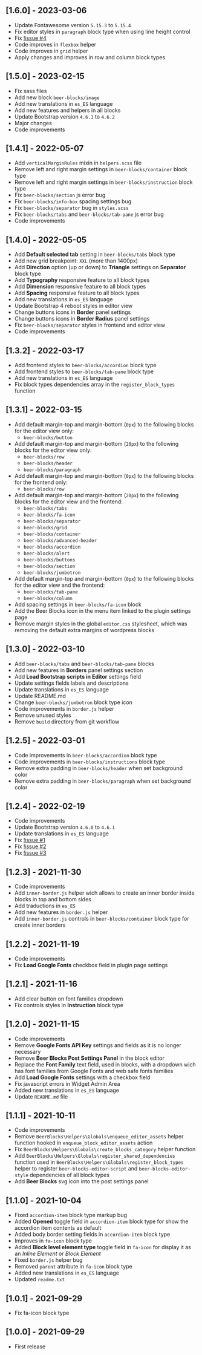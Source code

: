 ## [1.6.0] - 2023-03-06

- Update Fontawesome version `5.15.3` to `5.15.4`
- Fix editor styles in `paragraph` block type when using line height control
- Fix [!issue #4](https://github.com/egarofalo/beer-blocks/issues/4)
- Code improves in `flexbox` helper
- Code improves in `grid` helper
- Apply changes and improves in row and column block types

## [1.5.0] - 2023-02-15

- Fix sass files
- Add new block `beer-blocks/image`
- Add new translations in `es_ES` language
- Add new features and helpers in all blocks
- Update Bootstrap version `4.6.1` to `4.6.2`
- Major changes
- Code improvements

## [1.4.1] - 2022-05-07

- Add `verticalMarginRules` mixin in `helpers.scss` file
- Remove left and right margin settings in `beer-blocks/container` block type
- Remove left and right margin settings in `beer-blocks/instruction` block type
- Fix `beer-blocks/section` js error bug
- Fix `beer-blocks/info-box` spacing settings bug
- Fix `beer-blocks/separator` bug in `styles.scss`
- Fix `beer-blocks/tabs` and `beer-blocks/tab-pane` js error bug
- Code improvements

## [1.4.0] - 2022-05-05

- Add **Default selected tab** setting in `beer-blocks/tabs` block type
- Add new grid breakpoint: `XXL` (more than 1400px)
- Add **Direction** option (up or down) to **Triangle** settings on **Separator** block type
- Add **Typography** responsive feature to all block types
- Add **Dimension** responsive feature to all block types
- Add **Spacing** responsive feature to all block types
- Add new translations in `es_ES` language
- Update Bootstrap 4 reboot styles in editor view
- Change buttons icons in **Border** panel settings
- Change buttons icons in **Border Radius** panel settings
- Fix `beer-blocks/separator` styles in frontend and editor view
- Code improvements

## [1.3.2] - 2022-03-17

- Add frontend styles to `beer-blocks/accordion` block type
- Add frontend styles to `beer-blocks/tab-pane` block type
- Add new translations in `es_ES` language
- Fix block types dependencies array in the `register_block_types` function

## [1.3.1] - 2022-03-15

- Add default margin-top and margin-bottom (`0px`) to the following blocks for the editor view only:
  - `beer-blocks/button`
- Add default margin-top and margin-bottom (`20px`) to the following blocks for the editor view only:
  - `beer-blocks/row`
  - `beer-blocks/header`
  - `beer-blocks/paragraph`
- Add default margin-top and margin-bottom (`0px`) to the following blocks for the frontend only:
  - `beer-blocks/row`
- Add default margin-top and margin-bottom (`20px`) to the following blocks for the editor view and the frontend:
  - `beer-blocks/tabs`
  - `beer-blocks/fa-icon`
  - `beer-blocks/separator`
  - `beer-blocks/grid`
  - `beer-blocks/container`
  - `beer-blocks/advanced-header`
  - `beer-blocks/accordion`
  - `beer-blocks/alert`
  - `beer-blocks/buttons`
  - `beer-blocks/section`
  - `beer-blocks/jumbotron`
- Add default margin-top and margin-bottom (`0px`) to the following blocks for the editor view and the frontend:
  - `beer-blocks/tab-pane`
  - `beer-blocks/column`
- Add spacing settings in `beer-blocks/fa-icon` block
- Add the Beer Blocks icon in the menu item linked to the plugin settings page
- Remove margin styles in the global `editor.css` stylesheet, which was removing the default extra margins of wordpress blocks

## [1.3.0] - 2022-03-10

- Add `beer-blocks/tabs` and `beer-blocks/tab-pane` blocks
- Add new features in **Borders** panel settings section
- Add **Load Bootstrap scripts in Editor** settings field
- Update settings fields labels and descriptions
- Update translations in `es_ES` language
- Update README.md
- Change `beer-blocks/jumbotron` block type icon
- Code improvements in `border.js` helper
- Remove unused styles
- Remove `build` directory from git workflow

## [1.2.5] - 2022-03-01

- Code improvements in `beer-blocks/accordion` block type
- Code improvements in `beer-blocks/instructions` block type
- Remove extra padding in `beer-blocks/header` when set background color
- Remove extra padding in `beer-blocks/paragraph` when set background color

## [1.2.4] - 2022-02-19

- Code improvements
- Update Bootstrap version `4.6.0` to `4.6.1`
- Update translations in `es_ES` language
- Fix [!issue #1](https://github.com/egarofalo/beer-blocks/issues/1)
- Fix [!issue #2](https://github.com/egarofalo/beer-blocks/issues/2)
- Fix [!issue #3](https://github.com/egarofalo/beer-blocks/issues/3)

## [1.2.3] - 2021-11-30

- Code improvements
- Add `inner-border.js` helper wich allows to create an inner border inside blocks in top and bottom sides
- Add traductions in `es_ES`
- Add new features in `border.js` helper
- Add `inner-border.js` controls in `beer-blocks/container` block type for create inner borders

## [1.2.2] - 2021-11-19

- Code improvements
- Fix **Load Google Fonts** checkbox field in plugin page settings

## [1.2.1] - 2021-11-16

- Add clear button on font families dropdown
- Fix controls styles in **Instruction** block type

## [1.2.0] - 2021-11-15

- Code improvements
- Remove **Google Fonts API Key** settings and fields as it is no longer necessary
- Remove **Beer Blocks Post Settings Panel** in the block editor
- Replace the **Font Family** text field, used in blocks, with a dropdown wich has font families from Google Fonts and web safe fonts families
- Add **Load Google Fonts** settings with a checkbox field
- Fix javascript errors in Widget Admin Area
- Added new translations in `es_ES` language
- Update `README.md` file

## [1.1.1] - 2021-10-11

- Code improvements
- Remove `BeerBlocks\Helpers\Globals\enqueue_editor_assets` helper function hooked in `enqueue_block_editor_assets` action
- Fix `BeerBlocks\Helpers\Globals\create_blocks_category` helper function
- Add `BeerBlocks\Helpers\Globals\register_shared_dependencies` function used in `BeerBlocks\Helpers\Globals\register_block_types` helper to register `beer-blocks-editor-script` and `beer-blocks-editor-style` dependencies of all block types
- Add **Beer Blocks** svg icon into the post settings panel

## [1.1.0] - 2021-10-04

- Fixed `accordion-item` block type markup bug
- Added **Opened** toggle field in `accordion-item` block type for show the accordion item contents as default
- Added body border setting fields in `accordion-item` block type
- Improves in `fa-icon` block type
- Added **Block level element type** toggle field in `fa-icon` for display it as an _Inline Element_ or _Block Element_
- Fixed `border.js` helper bug
- Removed `parent` attribute in `fa-icon` block type
- Added new translations in `es_ES` language
- Updated `readme.txt`

## [1.0.1] - 2021-09-29

- Fix fa-icon block type

## [1.0.0] - 2021-09-29

- First release
